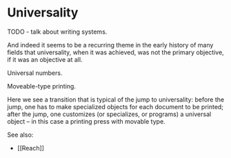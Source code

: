 # Universality

TODO - talk about writing systems.

And indeed it seems to be a recurring theme in the early history of many fields that universality, when it was achieved, was not the primary objective, if it was an objective at all.

Universal numbers.

Moveable-type printing.

Here we see a transition that is typical of the jump to universality: before the jump, one has to make specialized objects for each document to be printed; after the jump, one customizes (or specializes, or programs) a universal object – in this case a printing press with movable type.

See also:
- [[Reach]]